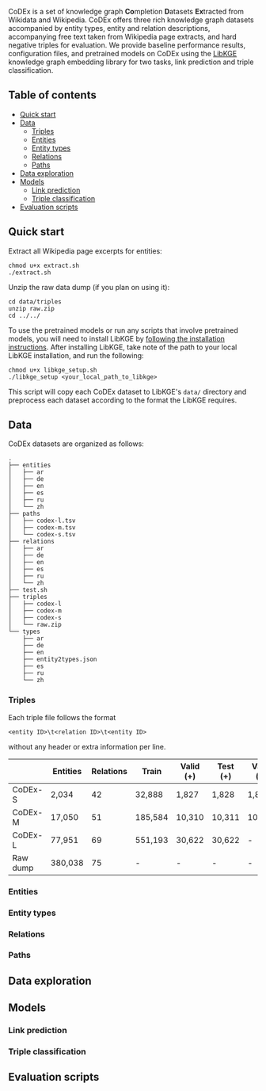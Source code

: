 CoDEx is a set of knowledge graph **Co**mpletion **D**atasets **Ex**tracted from Wikidata and Wikipedia. 
CoDEx offers three rich knowledge graph datasets accompanied by entity types, entity and relation descriptions, accompanying
free text taken from Wikipedia page extracts, and hard negative triples for evaluation.
We provide baseline performance results, configuration files, and pretrained models
on CoDEx using the <a href="https://github.com/uma-pi1/kge" target="_blank">LibKGE</a>
knowledge graph embedding library for two tasks, link prediction and triple classification.

## Table of contents
- <a href="#quick-start">Quick start</a>
- <a href="#data">Data</a>
    - <a href="#triples">Triples</a>
    - <a href="#entities">Entities</a>
    - <a href="#types">Entity types</a>
    - <a href="#relations">Relations</a>
    - <a href="#paths">Paths</a>
- <a href="#exploration">Data exploration</a>
- <a href="#models">Models</a>
  - <a href="#lp">Link prediction</a>
  - <a href="#tc">Triple classification</a>
- <a href="#scripts">Evaluation scripts</a>

## <a id="quick-start">Quick start</a>

Extract all Wikipedia page excerpts for entities:
```
chmod u+x extract.sh
./extract.sh
```

Unzip the raw data dump (if you plan on using it):
```
cd data/triples
unzip raw.zip
cd ../../
```

To use the pretrained models or run any scripts that involve pretrained models, you will need to install LibKGE by
<a href="https://github.com/uma-pi1/kge#quick-start" target="_blank">following the installation instructions</a>.
After installing LibKGE, take note of the path to your local LibKGE installation, and run the following:
```
chmod u+x libkge_setup.sh
./libkge_setup <your_local_path_to_libkge>
```
This script will copy each CoDEx dataset to LibKGE's ```data/``` directory and preprocess each dataset according to
the format the LibKGE requires. 

## <a id="data">Data</a>

CoDEx datasets are organized as follows:

```
.
├── entities
│   ├── ar
│   ├── de
│   ├── en
│   ├── es
│   ├── ru
│   └── zh
├── paths
│   ├── codex-l.tsv
│   ├── codex-m.tsv
│   └── codex-s.tsv
├── relations
│   ├── ar
│   ├── de
│   ├── en
│   ├── es
│   ├── ru
│   └── zh
├── test.sh
├── triples
│   ├── codex-l
│   ├── codex-m
│   ├── codex-s
│   └── raw.zip
└── types
    ├── ar
    ├── de
    ├── en
    ├── entity2types.json
    ├── es
    ├── ru
    └── zh
```

### <a id="triples">Triples</a>
Each triple file follows the format
```
<entity ID>\t<relation ID>\t<entity ID>
```
without any header or extra information per line.

|          | Entities | Relations | Train   | Valid (+) | Test (+) | Valid (-) | Test (-) | Total triples |
|----------|----------|-----------|---------|-----------|----------|-----------|----------|---------------|
| CoDEx-S  | 2,034    | 42        | 32,888  | 1,827     | 1,828    | 1,827     | 1,828    | 36,543        |
| CoDEx-M  | 17,050   | 51        | 185,584 | 10,310    | 10,311   | 10,310    | 10,311   | 206,205       |
| CoDEx-L  | 77,951   | 69        | 551,193 | 30,622    | 30,622   | -         | -        | 612,437       |
| Raw dump | 380,038  | 75        | -       | -         | -        | -         | -        | 1,156,222     |


### <a id="entities">Entities</a>


### <a id="types">Entity types</a>

### <a id="relations">Relations</a>

### <a id="paths">Paths</a>

## <a id="exploration">Data exploration</a>

## <a id="models">Models</a>

### <a id="lp">Link prediction</a>

### <a id="tc">Triple classification</a>

## <a id="scripts">Evaluation scripts</a>
